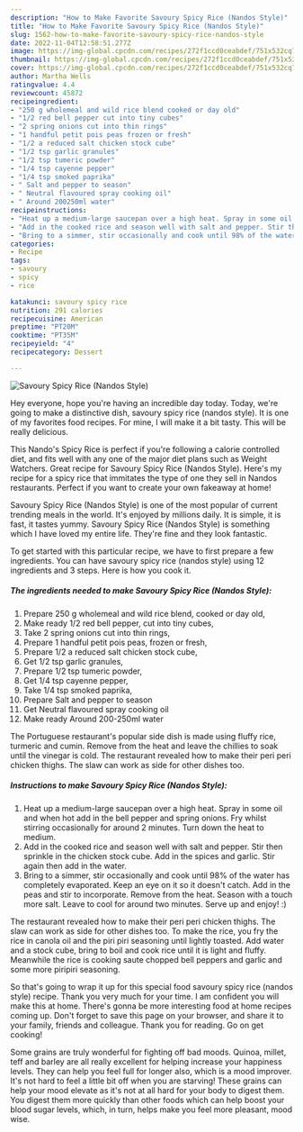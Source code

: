 ```yaml
---
description: "How to Make Favorite Savoury Spicy Rice (Nandos Style)"
title: "How to Make Favorite Savoury Spicy Rice (Nandos Style)"
slug: 1562-how-to-make-favorite-savoury-spicy-rice-nandos-style
date: 2022-11-04T12:58:51.277Z
image: https://img-global.cpcdn.com/recipes/272f1ccd0ceabdef/751x532cq70/savoury-spicy-rice-nandos-style-recipe-main-photo.jpg
thumbnail: https://img-global.cpcdn.com/recipes/272f1ccd0ceabdef/751x532cq70/savoury-spicy-rice-nandos-style-recipe-main-photo.jpg
cover: https://img-global.cpcdn.com/recipes/272f1ccd0ceabdef/751x532cq70/savoury-spicy-rice-nandos-style-recipe-main-photo.jpg
author: Martha Wells
ratingvalue: 4.4
reviewcount: 45872
recipeingredient:
- "250 g wholemeal and wild rice blend cooked or day old"
- "1/2 red bell pepper cut into tiny cubes"
- "2 spring onions cut into thin rings"
- "1 handful petit pois peas frozen or fresh"
- "1/2 a reduced salt chicken stock cube"
- "1/2 tsp garlic granules"
- "1/2 tsp tumeric powder"
- "1/4 tsp cayenne pepper"
- "1/4 tsp smoked paprika"
- " Salt and pepper to season"
- " Neutral flavoured spray cooking oil"
- " Around 200250ml water"
recipeinstructions:
- "Heat up a medium-large saucepan over a high heat. Spray in some oil and when hot add in the bell pepper and spring onions. Fry whilst stirring occasionally for around 2 minutes. Turn down the heat to medium."
- "Add in the cooked rice and season well with salt and pepper. Stir then sprinkle in the chicken stock cube. Add in the spices and garlic. Stir again then add in the water."
- "Bring to a simmer, stir occasionally and cook until 98% of the water has completely evaporated. Keep an eye on it so it doesn&#39;t catch. Add in the peas and stir to incorporate. Remove from the heat. Season with a touch more salt. Leave to cool for around two minutes. Serve up and enjoy! :)"
categories:
- Recipe
tags:
- savoury
- spicy
- rice

katakunci: savoury spicy rice 
nutrition: 291 calories
recipecuisine: American
preptime: "PT20M"
cooktime: "PT35M"
recipeyield: "4"
recipecategory: Dessert

---
```



![Savoury Spicy Rice (Nandos Style)](https://img-global.cpcdn.com/recipes/272f1ccd0ceabdef/751x532cq70/savoury-spicy-rice-nandos-style-recipe-main-photo.jpg)

Hey everyone, hope you're having an incredible day today. Today, we're going to make a distinctive dish, savoury spicy rice (nandos style). It is one of my favorites food recipes. For mine, I will make it a bit tasty. This will be really delicious.

This Nando&#39;s Spicy Rice is perfect if you&#39;re following a calorie controlled diet, and fits well with any one of the major diet plans such as Weight Watchers. Great recipe for Savoury Spicy Rice (Nandos Style). Here&#39;s my recipe for a spicy rice that immitates the type of one they sell in Nandos restaurants. Perfect if you want to create your own fakeaway at home!

Savoury Spicy Rice (Nandos Style) is one of the most popular of current trending meals in the world. It's enjoyed by millions daily. It is simple, it is fast, it tastes yummy. Savoury Spicy Rice (Nandos Style) is something which I have loved my entire life. They're fine and they look fantastic.


To get started with this particular recipe, we have to first prepare a few ingredients. You can have savoury spicy rice (nandos style) using 12 ingredients and 3 steps. Here is how you cook it.

<!--inarticleads1-->

##### The ingredients needed to make Savoury Spicy Rice (Nandos Style):

1. Prepare 250 g wholemeal and wild rice blend, cooked or day old,
1. Make ready 1/2 red bell pepper, cut into tiny cubes,
1. Take 2 spring onions cut into thin rings,
1. Prepare 1 handful petit pois peas, frozen or fresh,
1. Prepare 1/2 a reduced salt chicken stock cube,
1. Get 1/2 tsp garlic granules,
1. Prepare 1/2 tsp tumeric powder,
1. Get 1/4 tsp cayenne pepper,
1. Take 1/4 tsp smoked paprika,
1. Prepare  Salt and pepper to season
1. Get  Neutral flavoured spray cooking oil
1. Make ready  Around 200-250ml water


The Portuguese restaurant&#39;s popular side dish is made using fluffy rice, turmeric and cumin. Remove from the heat and leave the chillies to soak until the vinegar is cold. The restaurant revealed how to make their peri peri chicken thighs. The slaw can work as side for other dishes too. 

<!--inarticleads2-->

##### Instructions to make Savoury Spicy Rice (Nandos Style):

1. Heat up a medium-large saucepan over a high heat. Spray in some oil and when hot add in the bell pepper and spring onions. Fry whilst stirring occasionally for around 2 minutes. Turn down the heat to medium.
1. Add in the cooked rice and season well with salt and pepper. Stir then sprinkle in the chicken stock cube. Add in the spices and garlic. Stir again then add in the water.
1. Bring to a simmer, stir occasionally and cook until 98% of the water has completely evaporated. Keep an eye on it so it doesn&#39;t catch. Add in the peas and stir to incorporate. Remove from the heat. Season with a touch more salt. Leave to cool for around two minutes. Serve up and enjoy! :)


The restaurant revealed how to make their peri peri chicken thighs. The slaw can work as side for other dishes too. To make the rice, you fry the rice in canola oil and the piri piri seasoning until lightly toasted. Add water and a stock cube, bring to boil and cook rice until it is light and fluffy. Meanwhile the rice is cooking saute chopped bell peppers and garlic and some more piripiri seasoning. 

So that's going to wrap it up for this special food savoury spicy rice (nandos style) recipe. Thank you very much for your time. I am confident you will make this at home. There's gonna be more interesting food at home recipes coming up. Don't forget to save this page on your browser, and share it to your family, friends and colleague. Thank you for reading. Go on get cooking!

Some grains are truly wonderful for fighting off bad moods. Quinoa, millet, teff and barley are all really excellent for helping increase your happiness levels. They can help you feel full for longer also, which is a mood improver. It's not hard to feel a little bit off when you are starving! These grains can help your mood elevate as it's not at all hard for your body to digest them. You digest them more quickly than other foods which can help boost your blood sugar levels, which, in turn, helps make you feel more pleasant, mood wise.
